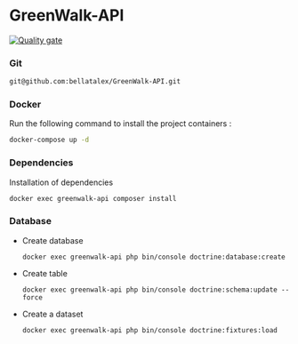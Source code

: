 # GreenWalk-API
[![Quality gate](https://sonarcloud.io/api/project_badges/quality_gate?project=bellatalex_GreenWalk-API)](https://sonarcloud.io/dashboard?id=bellatalex_GreenWalk-API)

### Git
```bash
git@github.com:bellatalex/GreenWalk-API.git
```

### Docker

Run the following command to install the project containers : 
```bash
docker-compose up -d
```

### Dependencies
Installation of dependencies
```bash
docker exec greenwalk-api composer install
```

### Database
- Create database
    ```
    docker exec greenwalk-api php bin/console doctrine:database:create
    ```

- Create table
    ```
    docker exec greenwalk-api php bin/console doctrine:schema:update --force
    ```

- Create a dataset
    ```bash
    docker exec greenwalk-api php bin/console doctrine:fixtures:load
    ```